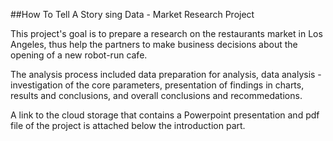 ##How To Tell A Story sing Data - Market Research Project

This project's goal is to prepare a research on the restaurants market in Los Angeles, 
thus help the partners to make business decisions about the opening of a new robot-run cafe.

The analysis process included data preparation for analysis, data analysis - investigation of the core parameters, 
presentation of findings in charts, results and conclusions, and overall conclusions and recommedations.

A link to the cloud storage that contains a Powerpoint presentation and pdf file of the project is attached 
below the introduction part.
